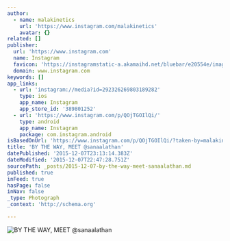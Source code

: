 ```yaml
---
author:
  - name: malakinetics
    url: 'https://www.instagram.com/malakinetics'
    avatar: {}
related: []
publisher:
  url: 'https://www.instagram.com'
  name: Instagram
  favicon: 'https://instagramstatic-a.akamaihd.net/bluebar/e20554e/images/ico/favicon.ico'
  domain: www.instagram.com
keywords: []
app_links:
  - url: 'instagram://media?id=292326269803189282'
    type: ios
    app_name: Instagram
    app_store_id: '389801252'
  - url: 'https://www.instagram.com/p/QOjTGOIlQi/'
    type: android
    app_name: Instagram
    package: com.instagram.android
isBasedOnUrl: 'https://www.instagram.com/p/QOjTGOIlQi/?taken-by=malakinetics'
title: 'BY THE WAY, MEET @sanaalathan'
datePublished: '2015-12-07T23:13:14.383Z'
dateModified: '2015-12-07T22:47:28.751Z'
sourcePath: _posts/2015-12-07-by-the-way-meet-sanaalathan.md
published: true
inFeed: true
hasPage: false
inNav: false
_type: Photograph
_context: 'http://schema.org'

---
```

![BY THE WAY&comma; MEET &commat;sanaalathan](https://scontent.cdninstagram.com/hphotos-xfa1/t51.2885-15/e15/928873_1382879725374413_299913788_n.jpg)